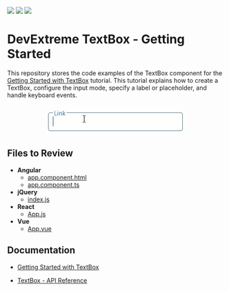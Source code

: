 <!-- default badges list -->
![](https://img.shields.io/endpoint?url=https://codecentral.devexpress.com/api/v1/VersionRange/472232925/21.2.4%2B)
[![](https://img.shields.io/badge/Open_in_DevExpress_Support_Center-FF7200?style=flat-square&logo=DevExpress&logoColor=white)](https://supportcenter.devexpress.com/ticket/details/T1118734)
[![](https://img.shields.io/badge/📖_How_to_use_DevExpress_Examples-e9f6fc?style=flat-square)](https://docs.devexpress.com/GeneralInformation/403183)
<!-- default badges end -->

# DevExtreme TextBox - Getting Started 

This repository stores the code examples of the TextBox component for the [Getting Started with TextBox](https://js.devexpress.com/Documentation/Guide/UI_Components/TextBox/Getting_Started_with_TextBox/) tutorial. This tutorial explains how to create a TextBox, configure the input mode, specify a label or placeholder, and handle keyboard events.

<div align="center"><img src="./textbox.gif" /></div>

## Files to Review

- **Angular**
    - [app.component.html](angular/src/app/app.component.html)
    - [app.component.ts](angular/src/app/app.component.ts)
- **jQuery**
    - [index.js](jquery/src/index.js)
- **React**
    - [App.js](react/src/App.js)
- **Vue**
    - [App.vue](vue/src/App.vue)

## Documentation

- [Getting Started with TextBox](https://js.devexpress.com/Documentation/Guide/UI_Components/TextBox/Getting_Started_with_TextBox/)

- [TextBox - API Reference](https://js.devexpress.com/Documentation/ApiReference/UI_Components/dxTextBox/)
